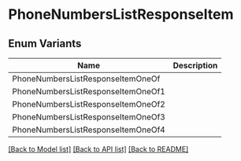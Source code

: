 # PhoneNumbersListResponseItem

## Enum Variants

| Name | Description |
|---- | -----|
| PhoneNumbersListResponseItemOneOf |  |
| PhoneNumbersListResponseItemOneOf1 |  |
| PhoneNumbersListResponseItemOneOf2 |  |
| PhoneNumbersListResponseItemOneOf3 |  |
| PhoneNumbersListResponseItemOneOf4 |  |

[[Back to Model list]](../README.md#documentation-for-models) [[Back to API list]](../README.md#documentation-for-api-endpoints) [[Back to README]](../README.md)


